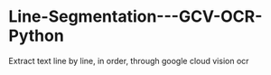 # Line-Segmentation---GCV-OCR-Python
Extract text line by line, in order, through google cloud vision ocr
